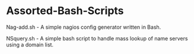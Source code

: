 # Assorted-Bash-Scripts

Nag-add.sh - A simple nagios config generator written in Bash. 

NSquery.sh - A simple bash script to handle mass lookup of name servers using a domain list. 

